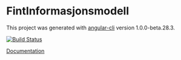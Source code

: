 # FintInformasjonsmodell

This project was generated with [angular-cli](https://github.com/angular/angular-cli) version 1.0.0-beta.28.3.

[![Build Status](https://jenkins.rogfk.no/buildStatus/icon?job=FINTprosjektet/fint-informasjonsmodell-documentation/master)](https://jenkins.rogfk.no/job/FINTprosjektet/job/fint-informasjonsmodell-documentation/job/master/)

[Documentation](https://dokumentasjon.felleskomponent.no/) 
